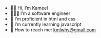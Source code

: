 - 👋🏽 Hi, I’m Kameel
- 👩🏽‍💻 I’m a software engineer
- 🌱 I’m proficient in html and css
- 💓 I’m currently learning javascript
- 💌 How to reach me: kmlwhy@gmail.com 

<!---
kmlwhy/kmlwhy is a ✨ special ✨ repository because its `README.md` (this file) appears on your GitHub profile.
You can click the Preview link to take a look at your changes.
--->

